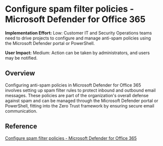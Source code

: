 # Configure spam filter policies - Microsoft Defender for Office 365

**Implementation Effort:** Low: Customer IT and Security Operations teams need to drive projects to configure and manage anti-spam policies using the Microsoft Defender portal or PowerShell.

**User Impact:** Medium: Action can be taken by administrators, and users may be notified.

## Overview
Configuring anti-spam policies in Microsoft Defender for Office 365 involves setting up spam filter rules to protect inbound and outbound email messages. These policies are part of the organization's overall defense against spam and can be managed through the Microsoft Defender portal or PowerShell, fitting into the Zero Trust framework by ensuring secure email communication.

## Reference
[Configure spam filter policies - Microsoft Defender for Office 365](https://learn.microsoft.com/en-us/defender-office-365/anti-spam-policies-configure)
